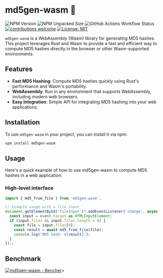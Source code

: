 # md5gen-wasm 🦀

![NPM Version](https://img.shields.io/npm/v/md5gen-wasm)
![NPM Unpacked Size](https://img.shields.io/npm/unpacked-size/md5gen-wasm)
![GitHub Actions Workflow Status](https://img.shields.io/github/actions/workflow/status/tkasuz/md5-wasm/pr-checks.yml)
[![contributions welcome](https://img.shields.io/badge/contributions-welcome-brightgreen.svg?style=flat)](https://github.com/dwyl/esta/issues)
[![License: MIT](https://img.shields.io/badge/License-MIT-yellow.svg)](https://opensource.org/licenses/MIT)

`md5gen-wasm` is a WebAssembly (Wasm) library for generating MD5 hashes. This project leverages Rust and Wasm to provide a fast and efficient way to compute MD5 hashes directly in the browser or other Wasm-supported environments.

## Features

- **Fast MD5 Hashing**: Compute MD5 hashes quickly using Rust's performance and Wasm's portability.
- **WebAssembly**: Run in any environment that supports WebAssembly, including modern web browsers.
- **Easy Integration**: Simple API for integrating MD5 hashing into your web applications.

## Installation

To use `md5gen-wasm` in your project, you can install it via npm:

```sh
npm install md5gen-wasm
```

## Usage
Here's a quick example of how to use md5gen-wasm to compute MD5 hashes in a web application:

### High-level interface
```typescript
import { md5_from_file } from 'md5gen-wasm';

// Example usage with a file input
document.getElementById('fileInput')?.addEventListener('change', async (event: Event) => {
  const input = event.target as HTMLInputElement;
  if (input.files && input.files.length > 0) {
    const file = input.files[0];
    const result = await md5_from_file(file);
    console.log(`MD5 hash: ${result}`);
  }
});;
```

## Benchmark
<a href="https://bencher.dev/perf/md5gen-wasm?key=true&reports_per_page=4&branches_per_page=8&testbeds_per_page=8&benchmarks_per_page=8&plots_per_page=8&reports_page=1&branches_page=1&testbeds_page=1&benchmarks_page=1&plots_page=1&report=4d39bee8-1706-49e3-ad81-d95283210703&branches=666f4d69-6bf0-40e0-8650-36f1846fbd2a&heads=0c9312d4-0094-4c10-a565-6486b40df986&testbeds=8775d4c8-f4cd-4768-b926-145dd61c9530&benchmarks=e1540e1d-c537-4efd-9fc7-12fc88fcd0f2%2C54c2efa0-b09f-4e86-b3bd-823ee0365afe%2C8b893af9-4e16-43d7-aadf-21521ab4af7e&measures=a04eb8a7-c6bd-4fa5-825e-af7cdbdb9e21&start_time=1726443529000&end_time=1729035599000&lower_boundary=false&upper_boundary=false&clear=true"><img src="https://api.bencher.dev/v0/projects/md5gen-wasm/perf/img?branches=666f4d69-6bf0-40e0-8650-36f1846fbd2a&heads=0c9312d4-0094-4c10-a565-6486b40df986&testbeds=8775d4c8-f4cd-4768-b926-145dd61c9530&benchmarks=e1540e1d-c537-4efd-9fc7-12fc88fcd0f2%2C54c2efa0-b09f-4e86-b3bd-823ee0365afe%2C8b893af9-4e16-43d7-aadf-21521ab4af7e&measures=a04eb8a7-c6bd-4fa5-825e-af7cdbdb9e21&start_time=1726443529000&end_time=1729035599000" title="md5gen-wasm" alt="md5gen-wasm - Bencher" /></a>>

